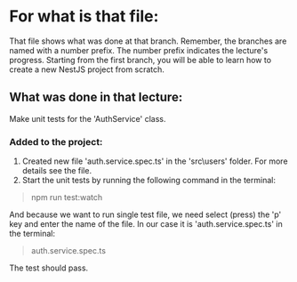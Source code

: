 # For what is that file:  
That file shows what was done at that branch. Remember, the branches are named with a number prefix. The number prefix indicates the lecture's progress. Starting from the first branch, you will be able to learn how to create a new NestJS project from scratch.  

## What was done in that lecture:  
Make unit tests for the 'AuthService' class.

### Added to the project:  
1. Created new file 'auth.service.spec.ts' in the 'src\users' folder. For more details see the file.
2. Start the unit tests by running the following command in the terminal:
> npm run test:watch

And because we want to run single test file, we need select (press) the 'p' key and enter the name of the file. In our case it is 'auth.service.spec.ts' in the terminal:
> auth.service.spec.ts

The test should pass.